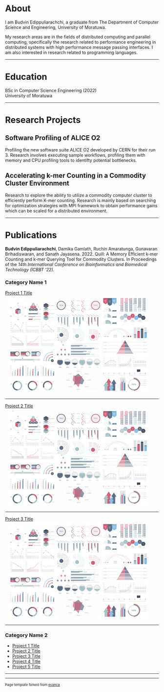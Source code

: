 # About

I am Budvin Edippuliarachchi, a graduate from The Department of Computer Science and Engineering, University of Moratuwa.

My research areas are in the fields of distributed computing and parallel computing, specifically the research related to performance engineering in distributed systems with high performance message passing interfaces. I am also
interested in research related to programming languages.

---

# Education
BSc in Computer Science Engineering (2022)
<br>University of Moratuwa

---

# Research Projects

## Software Profiling of ALICE O2
Profiling the new software suite ALICE O2 developed by CERN for their run 3. Research involves executing sample workflows, profiling them with memory and CPU profiling tools to identifty potential bottlenecks.

## Accelerating k-mer Counting in a Commodity Cluster Environment

Research to explore the ability to utilize a commodity computer cluster to efficiently perform K-mer counting. Research is mainly based on searching for optimization strategies with MPI framework to obtain performance gains which can be scaled for a distributed environment.

---

# Publications

<b>Budvin Edippuliarachchi</b>, Damika Gamlath, Ruchin Amaratunga, Gunavaran Brihadiswaran, and Sanath Jayasena. 2022. Quill: A Memory Efficient k-mer Counting and k-mer Querying Tool for Commodity Clusters. In Proceedings of the <i>14th International Conference on Bioinformatics and Biomedical Technology (ICBBT '22)</i>.
<a href="https://dl.acm.org/doi/10.1145/3543377.3543389"><i class="fa fa-link"></i></a>
<a href="pdf/quill.pdf"><i class="fa fa-file-text"></i></a>



### Category Name 1 

[Project 1 Title](/sample_page)
<img src="images/dummy_thumbnail.jpg?raw=true"/>

---
[Project 2 Title](/pdf/sample_presentation.pdf)
<img src="images/dummy_thumbnail.jpg?raw=true"/>

---
[Project 3 Title](http://example.com/)
<img src="images/dummy_thumbnail.jpg?raw=true"/>

---

### Category Name 2

- [Project 1 Title](http://example.com/)
- [Project 2 Title](http://example.com/)
- [Project 3 Title](http://example.com/)
- [Project 4 Title](http://example.com/)
- [Project 5 Title](http://example.com/)

---




---
<p style="font-size:11px">Page template forked from <a href="https://github.com/evanca/quick-portfolio">evanca</a></p>
<!-- Remove above link if you don't want to attibute -->
